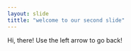 ```yaml
---
layout: slide
tittle: "welcome to our second slide"
---
```

Hi, there!
Use the left arrow to go back!